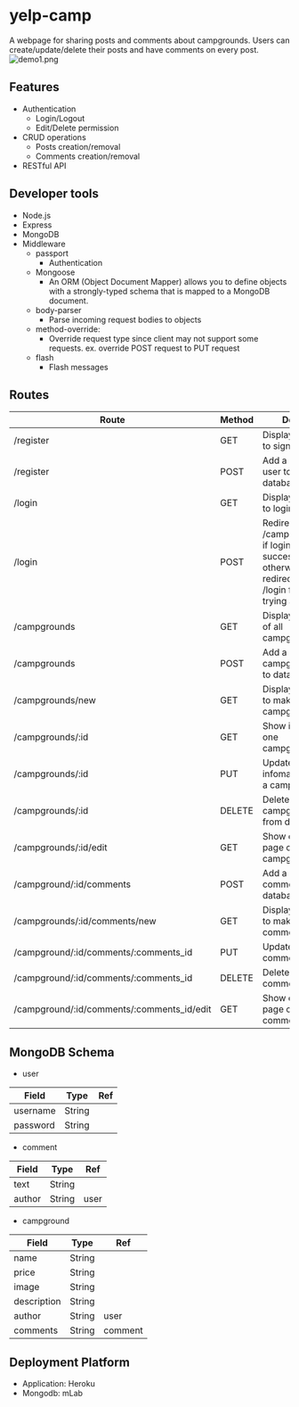 # yelp-camp
A webpage for sharing posts and comments about campgrounds. Users can create/update/delete their posts and have comments on every post.
![demo1.png](https://github.com/lanlanblue/yelp-camp/blob/master/demo1.png)

## Features
- Authentication
  - Login/Logout
  - Edit/Delete permission
- CRUD operations
  - Posts creation/removal
  - Comments creation/removal
- RESTful API

## Developer tools
- Node.js
- Express
- MongoDB
- Middleware
  - passport
    - Authentication
  - Mongoose
    - An ORM (Object Document Mapper) allows you to define objects with a strongly-typed schema that is mapped to a MongoDB document.
  - body-parser
    - Parse incoming request bodies to objects
  - method-override:
    - Override request type since client may not support some requests. ex. override POST request to PUT request
  - flash
    - Flash messages
## Routes

Route                          | Method | Desc 
---------- | ------ | ---- 
/register                     | GET    | Display a form to sign up|
/register                     | POST   | Add a new user to database|
 |/login                        | GET    | Display a form to login
/login                        | POST   | Redirect to /campgrounds if login successfully, otherwise, redirect to /login for trying again
/campgrounds                  | GET    | Display a list of all campgrounds
/campgrounds                  | POST   | Add a new campground to database
/campgrounds/new              | GET    | Display a form to make a new campground
/campgrounds/:id              | GET    | Show info of one campground
/campgrounds/:id              | PUT    | Update infomation of a campground
/campgrounds/:id         | DELETE    | Delete a campground from database
/campgrounds/:id/edit         | GET    | Show edit page of a campground
/campground/:id/comments      | POST   | Add a new comment to database
/campgrounds/:id/comments/new | GET    | Display a form to make a new comments
/campground/:id/comments/:comments_id     | PUT   | Update a comment
/campground/:id/comments/:comments_id     | DELETE   | Delete a comment
/campground/:id/comments/:comments_id/edit     | GET   | Show edit page of a comment

## MongoDB Schema
- user

Field     | Type             | Ref
----------|------------------|----------
username             | String    | |
password            | String    | |
- comment

Field     | Type             | Ref
----------|------------------|----------
text             | String    | |
author            | String    | user |
- campground

Field     | Type             | Ref
----------|------------------|----------
name             | String    | |
price            | String    | |
image            | String    | |
description      | String    | |
author           | String    | user
comments         | String    | comment |

## Deployment Platform
- Application: Heroku
- Mongodb: mLab
